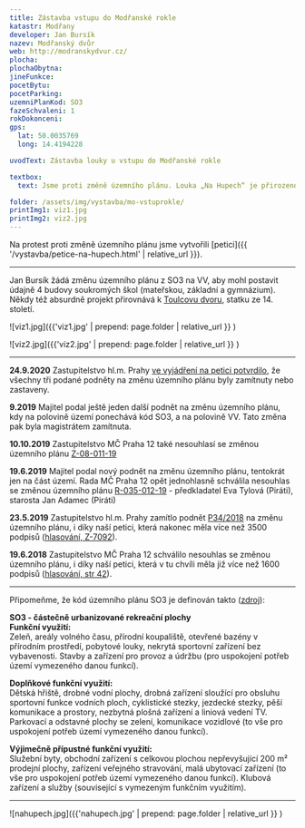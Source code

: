 ```yaml
---
title: Zástavba vstupu do Modřanské rokle
katastr: Modřany
developer: Jan Bursík
nazev: Modřanský dvůr
web: http://modranskydvur.cz/
plocha:
plochaObytna:
jineFunkce:
pocetBytu:
pocetParking:
uzemniPlanKod: SO3
fazeSchvaleni: 1
rokDokonceni:
gps:
  lat: 50.0035769
  long: 14.4194228

uvodText: Zástavba louky u vstupu do Modřanské rokle

textbox:
  text: Jsme proti změně územního plánu. Louka „Na Hupech“ je přirozenou součástí Modřanské rokle, což je přírodní památka a zároveň oddechové místo pro občany naší městské části. Zástavbou na louce by došlo k narušení prostředí celé Modřanské rokle a zároveň zastavění jedné z nejužívanějších travnatých ploch v Modřanech.

folder: /assets/img/vystavba/mo-vstuprokle/
printImg1: viz1.jpg
printImg2: viz2.jpg
---
```


Na protest proti změně územního plánu jsme vytvořili [petici]({{ '/vystavba/petice-na-hupech.html' | relative_url }}).

- - -

Jan Bursík žádá změnu územního plánu z SO3 na VV, aby mohl postavit údajně 4 budovy soukromých škol (mateřskou, základní a gymnázium). Někdy též absurdně projekt přirovnává k [Toulcovu dvoru](http://www.toulcuvdvur.cz), statku ze 14. století.

![viz1.jpg]({{'viz1.jpg' | prepend: page.folder | relative_url }} )

![viz2.jpg]({{'viz2.jpg' | prepend: page.folder | relative_url }} )

- - -

**24.9.2020** Zastupitelstvo hl.m. Prahy [ve vyjádření na petici potvrdilo](https://www.praha12.cz/potvrzeno-zmena-uzemniho-planu-louky-na-hupech-nebude/d-79679), že všechny tři podané podněty na změnu územního plánu byly zamítnuty nebo zastaveny.

**9.2019** Majitel podal ještě jeden další podnět na změnu územního plánu, kdy na polovině území ponechává kód SO3, a na polovině VV. Tato změna pak byla magistrátem zamítnuta.

**10.10.2019** Zastupitelstvo MČ Praha 12 také nesouhlasí se změnou územního plánu [Z-08-011-19](https://www.praha12.cz/assets/File.ashx?id_org=80112&id_dokumenty=72563)

**19.6.2019** Majitel podal nový podnět na změnu územního plánu, tentokrát jen na část území. Rada MČ Praha 12 opět jednohlasně schválila nesouhlas se změnou územního plánu [R-035-012-19](https://www.praha12.cz/assets/File.ashx?id_org=80112&id_dokumenty=70900) - předkladatel Eva Tylová (Piráti), starosta Jan Adamec (Piráti)

**23.5.2019** Zastupitelstvo hl.m. Prahy zamítlo podnět [P34/2018]( https://app.iprpraha.cz/napp/zmeny/?cislotxt=P34/2018+ZMPLA&isupdid=109700&featureexist=1&action=view&presenter=Articlezmenyupravy) na změnu územního plánu, i díky naší petici, která nakonec měla více než 3500 podpisů ([hlasování, Z-7092]( http://zastupitelstvo.praha.eu/ina/tedhlasdetail.aspx?par=191229032040035252242229050040035252247239229047040035252240229044040035252247240&id=33316)).

**19.6.2018** Zastupitelstvo MČ Praha 12 schválilo nesouhlas se změnou územního plánu, i díky naší petici, která v tu chvíli měla již více než 1600 podpisů ([hlasování, str 42]( https://www.praha12.cz/assets/File.ashx?id_org=80112&id_dokumenty=63567)).

- - -

Připomeňme, že kód územního plánu SO3 je definován takto ([zdroj](http://servis.praha-mesto.cz/uzplan/uzemni_plan_hmp/zmena_z1000_cist/regul/regulativy.pdf)):

**SO3 - částečně urbanizované rekreační plochy**<br/>
**Funkční využití:**<br/>
Zeleň, areály volného času, přírodní koupaliště, otevřené bazény v přírodním prostředí, pobytové louky, nekrytá sportovní zařízení bez vybavenosti.
Stavby a zařízení pro provoz a údržbu (pro uspokojení potřeb území vymezeného danou funkcí).

**Doplňkové funkční využití:**<br/>
Dětská hřiště, drobné vodní plochy, drobná zařízení sloužící pro obsluhu sportovní funkce vodních ploch, cyklistické stezky, jezdecké stezky, pěší komunikace a prostory, nezbytná plošná zařízení a liniová vedení TV.
Parkovací a odstavné plochy se zelení, komunikace vozidlové (to vše pro uspokojení potřeb území vymezeného danou funkcí).

**Výjimečně přípustné funkční využití:**<br/>
Služební byty, obchodní zařízení s celkovou plochou nepřevyšující 200 m² prodejní plochy, zařízení veřejného stravování, malá ubytovací zařízení (to vše pro uspokojení potřeb území vymezeného danou funkcí).
Klubová zařízení a služby (související s vymezeným funkčním využitím).

- - -

![nahupech.jpg]({{'nahupech.jpg' | prepend: page.folder | relative_url }} )


